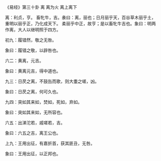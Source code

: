 《易经》第三十卦 离 离为火 离上离下

离：利贞，亨。 畜牝牛，吉。彖曰：离，丽也；日月丽乎天，百谷草木丽乎土，重明以丽乎正，乃化成天下。 柔丽乎中正，故亨；是以畜牝牛吉也。象曰：明两作离，大人以继明照于四方。

初九：履错然，敬之无咎。

象曰：履错之敬，以辟咎也。

六二：黄离，元吉。

象曰：黄离元吉，得中道也。

九三：日昃之离，不鼓缶而歌，则大耋之嗟，凶。

象曰：日昃之离，何可久也。

九四：突如其来如，焚如，死如，弃如。

象曰：突如其来如，无所容也。

六五：出涕沱若，戚嗟若，吉。

象曰：六五之吉，离王公也。

上九：王用出征，有嘉折首，获其匪丑，无咎。

象曰：王用出征，以正邦也。

